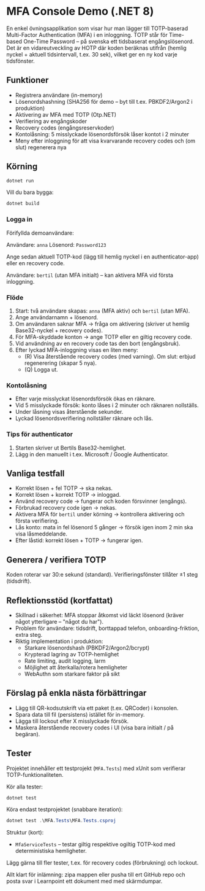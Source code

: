 # MFA Console Demo (.NET 8)

En enkel övningsapplikation som visar hur man lägger till TOTP-baserad Multi-Factor Authentication (MFA) i en inloggning. TOTP står för Time-based One-Time Password – på svenska ett tidsbaserat engångslösenord. Det är en vidareutveckling av HOTP där koden beräknas utifrån (hemlig nyckel + aktuell tidsintervall, t.ex. 30 sek), vilket ger en ny kod varje tidsfönster.

## Funktioner
- Registrera användare (in-memory)
- Lösenordshashning (SHA256 för demo – byt till t.ex. PBKDF2/Argon2 i produktion)
- Aktivering av MFA med TOTP (Otp.NET)
- Verifiering av engångskoder
- Recovery codes (engångsreservkoder)
 - Kontolåsning: 5 misslyckade lösenordsförsök låser kontot i 2 minuter
 - Meny efter inloggning för att visa kvarvarande recovery codes och (om slut) regenerera nya

## Körning
```powershell
dotnet run
```

Vill du bara bygga:
```powershell
dotnet build
```

### Logga in
Förifyllda demoanvändare:

Användare: `anna`
Lösenord: `Password123`

Ange sedan aktuell TOTP-kod (lägg till hemlig nyckel i en authenticator-app) eller en recovery code.

Användare: `bertil` (utan MFA initialt) – kan aktivera MFA vid första inloggning.

### Flöde
1. Start: två användare skapas: `anna` (MFA aktiv) och `bertil` (utan MFA).
2. Ange användarnamn + lösenord.
3. Om användaren saknar MFA → fråga om aktivering (skriver ut hemlig Base32-nyckel + recovery codes).
4. För MFA-skyddade konton → ange TOTP eller en giltig recovery code.
5. Vid användning av en recovery code tas den bort (engångsbruk).
6. Efter lyckad MFA-inloggning visas en liten meny:
	- (R) Visa återstående recovery codes (med varning). Om slut: erbjud regenerering (skapar 5 nya).
	- (Q) Logga ut.

### Kontolåsning
- Efter varje misslyckat lösenordsförsök ökas en räknare.
- Vid 5 misslyckade försök: konto låses i 2 minuter och räknaren nollställs.
- Under låsning visas återstående sekunder.
- Lyckad lösenordsverifiering nollställer räknare och lås.

### Tips för authenticator
1. Starten skriver ut Bertils Base32-hemlighet.
2. Lägg in den manuellt i t.ex. Microsoft / Google Authenticator.


## Vanliga testfall
- Korrekt lösen + fel TOTP → ska nekas.
- Korrekt lösen + korrekt TOTP → inloggad.
- Använd recovery code → fungerar och koden försvinner (engångs).
- Förbrukad recovery code igen → nekas.
- Aktivera MFA för `bertil` under körning → kontrollera aktivering och första verifiering.
- Lås konto: mata in fel lösenord 5 gånger → försök igen inom 2 min ska visa låsmeddelande.
- Efter låstid: korrekt lösen + TOTP → fungerar igen.

## Generera / verifiera TOTP
Koden roterar var 30:e sekund (standard). Verifieringsfönster tillåter ±1 steg (tidsdrift).

## Reflektionsstöd (kortfattat)
- Skillnad i säkerhet: MFA stoppar åtkomst vid läckt lösenord (kräver något ytterligare – "något du har").
- Problem för användare: tidsdrift, borttappad telefon, onboarding-friktion, extra steg.
- Riktig implementation i produktion:
	- Starkare lösenordshash (PBKDF2/Argon2/bcrypt)
	- Krypterad lagring av TOTP-hemlighet
	- Rate limiting, audit logging, larm
	- Möjlighet att återkalla/rotera hemligheter
	- WebAuthn som starkare faktor på sikt

## Förslag på enkla nästa förbättringar
- Lägg till QR-kodsutskrift via ett paket (t.ex. QRCoder) i konsolen.
- Spara data till fil (persistens) istället för in-memory.
- Lägga till lockout efter X misslyckade försök.
- Maskera återstående recovery codes i UI (visa bara initialt / på begäran).

## Tester
Projektet innehåller ett testprojekt (`MFA.Tests`) med xUnit som verifierar TOTP-funktionaliteten.

Kör alla tester:
```powershell
dotnet test
```

Köra endast testprojektet (snabbare iteration):
```powershell
dotnet test .\MFA.Tests\MFA.Tests.csproj
```

Struktur (kort):
- `MfaServiceTests` – testar giltig respektive ogiltig TOTP-kod med deterministiska hemligheter.

Lägg gärna till fler tester, t.ex. för recovery codes (förbrukning) och lockout.

Allt klart för inlämning: zipa mappen eller pusha till ert GitHub repo  och posta svar i Learnpoint ett dokument med  med skärmdumpar. 

